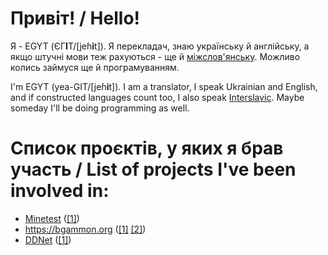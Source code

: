 # Привіт! / Hello!
Я - EGYT (ЄГ**І**Т/[jeɦ**i**t]). Я перекладач, знаю українську й англійську, а якщо штучні мови теж рахуються - ще й [міжслов'янську](https://uk.wikipedia.org/wiki/Міжслов'янська_мова). Можливо колись займуся ще й програмуванням.

I'm EGYT (yea-GIT/[jeɦ**i**t]). I am a translator, I speak Ukrainian and English, and if constructed languages count too, I also speak [Interslavic](https://en.wikipedia.org/wiki/Interslavic_language). Maybe someday I'll be doing programming as well.

# Список проєктів, у яких я брав участь / List of projects I've been involved in:
- [Minetest](https://www.minetest.net) ([[1]](https://github.com/minetest/minetest_game/pull/3070))
- https://bgammon.org ([[1]](https://hosted.weblate.org/user/?q=translates:uk%20contributes:bgammon/boxcars) [[2]](https://hosted.weblate.org/user/?q=translates:uk%20contributes:bgammon/bgammon-server))
- [DDNet](https://ddnet.org) ([[1]](https://github.com/ddnet/ddnet/pulls?q=is:pr+author:EGYT5453))

